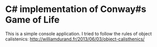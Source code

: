 C# implementation of Conway#s Game of Life
==========

This is a simple console application.
I tried to follow the rules of object calistenics:
http://williamdurand.fr/2013/06/03/object-calisthenics/
